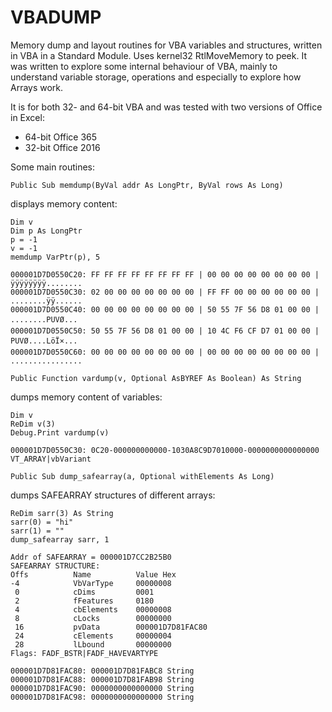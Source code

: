 # VBADUMP
Memory dump and layout routines for VBA variables and structures, written in VBA in a Standard Module. Uses kernel32 RtlMoveMemory to peek. It was written to explore some internal behaviour of VBA, mainly to understand variable storage, operations and especially to explore how Arrays work. 

It is for both 32- and 64-bit VBA and was tested with two versions of Office in Excel: 

- 64-bit Office 365 
- 32-bit Office 2016

Some main routines: 

`Public Sub memdump(ByVal addr As LongPtr, ByVal rows As Long)` 

displays memory content: 

    Dim v
    Dim p As LongPtr
    p = -1
    v = -1
    memdump VarPtr(p), 5

    000001D7D0550C20: FF FF FF FF FF FF FF FF | 00 00 00 00 00 00 00 00 | ÿÿÿÿÿÿÿÿ........
    000001D7D0550C30: 02 00 00 00 00 00 00 00 | FF FF 00 00 00 00 00 00 | ........ÿÿ......
    000001D7D0550C40: 00 00 00 00 00 00 00 00 | 50 55 7F 56 D8 01 00 00 | ........PUVØ...
    000001D7D0550C50: 50 55 7F 56 D8 01 00 00 | 10 4C F6 CF D7 01 00 00 | PUVØ....LöÏ×...
    000001D7D0550C60: 00 00 00 00 00 00 00 00 | 00 00 00 00 00 00 00 00 | ................

`Public Function vardump(v, Optional AsBYREF As Boolean) As String`

dumps memory content of variables:

    Dim v
    ReDim v(3)
    Debug.Print vardump(v)
    
    000001D7D0550C30: 0C20-000000000000-1030A8C9D7010000-0000000000000000 VT_ARRAY|vbVariant

`Public Sub dump_safearray(a, Optional withElements As Long)`

dumps SAFEARRAY structures of different arrays: 

    ReDim sarr(3) As String
    sarr(0) = "hi"
    sarr(1) = ""
    dump_safearray sarr, 1

    Addr of SAFEARRAY = 000001D7CC2B25B0
    SAFEARRAY STRUCTURE:
    Offs          Name          Value Hex
    -4            VbVarType     00000008
     0            cDims         0001
     2            fFeatures     0180
     4            cbElements    00000008
     8            cLocks        00000000
     16           pvData        000001D7D81FAC80
     24           cElements     00000004
     28           lLbound       00000000
    Flags: FADF_BSTR|FADF_HAVEVARTYPE
    
    000001D7D81FAC80: 000001D7D81FABC8 String
    000001D7D81FAC88: 000001D7D81FAB98 String
    000001D7D81FAC90: 0000000000000000 String
    000001D7D81FAC98: 0000000000000000 String








